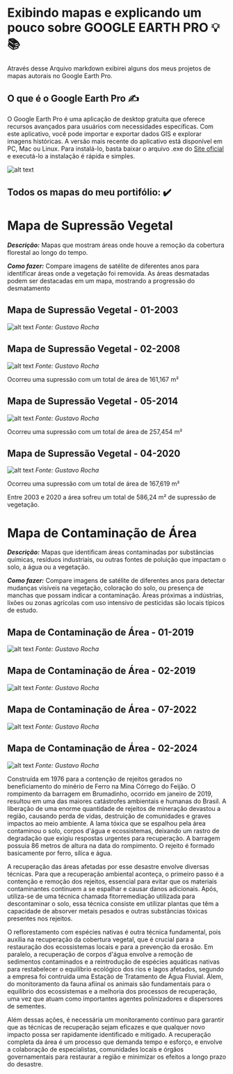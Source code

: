 # Exibindo mapas e explicando um pouco sobre GOOGLE EARTH PRO :bulb::books:
    

Através desse Arquivo markdown exibirei alguns dos meus projetos de mapas autorais no Google Earth Pro.

## O que é o Google Earth Pro :writing_hand:

O Google Earth Pro é uma aplicação de desktop gratuita que oferece recursos avançados para usuários com necessidades específicas. Com este aplicativo, você pode importar e exportar dados GIS e explorar imagens históricas. A versão mais recente do aplicativo está disponível em PC, Mac ou Linux. Para instalá-lo, basta baixar o arquivo .exe do [Site oficial](https://www.google.com/earth/about/versions/) e executá-lo a instalação é rápida e simples.
    

![alt text](Inputs/img0.8.png)


## Todos os mapas do meu portifólio: :heavy_check_mark:

# Mapa de Supressão Vegetal
***Descrição:*** Mapas que mostram áreas onde houve a remoção da cobertura florestal ao longo do tempo.

***Como fazer:*** Compare imagens de satélite de diferentes anos para identificar áreas onde a vegetação foi removida. As áreas desmatadas podem ser destacadas em um mapa, mostrando a progressão do desmatamento
## Mapa de Supressão Vegetal - 01-2003

 ![alt text](<Inputs/Mapa de desmatamento - 01-2003.jpg>)
*Fonte: Gustavo Rocha*

## Mapa de Supressão Vegetal - 02-2008

![alt text](<Inputs/Mapa de desmatamento.1 - 02-2008.jpg>)
*Fonte: Gustavo Rocha*

Ocorreu uma supressão com um total de área de 161,167 m²

## Mapa de Supressão Vegetal - 05-2014

![alt text](<Inputs/Mapa de desmatamento.2 - 05-2014.jpg>)
*Fonte: Gustavo Rocha*

Ocorreu uma supressão com um total de área de 257,454 m²

## Mapa de Supressão Vegetal - 04-2020

![alt text](<Inputs/Mapa de desmatamento.3 - 04-2020.jpg>)
*Fonte: Gustavo Rocha*

Ocorreu uma supressão com um total de área de 167,619 m²

Entre 2003 e 2020 a área sofreu um total de 586,24 m² de supressão de vegetação.


# Mapa de Contaminação de Área

***Descrição:*** Mapas que identificam áreas contaminadas por substâncias químicas, resíduos industriais, ou outras fontes de poluição que impactam o solo, a água ou a vegetação.

***Como fazer:*** Compare imagens de satélite de diferentes anos para detectar mudanças visíveis na vegetação, coloração do solo, ou presença de manchas que possam indicar a contaminação. Áreas próximas a indústrias, lixões ou zonas agrícolas com uso intensivo de pesticidas são locais típicos de estudo.

## Mapa de Contaminação de Área - 01-2019
![alt text](<Inputs/Barragem de Brumadinho 01_2019.jpg>)
*Fonte: Gustavo Rocha*

## Mapa de Contaminação de Área - 02-2019
![alt text](<Inputs/Barragem de Brumadinho 02_2019.jpg>)
*Fonte: Gustavo Rocha*

## Mapa de Contaminação de Área - 07-2022
![alt text](<Inputs/Barragem de Brumadinho 07_2022.jpg>)
*Fonte: Gustavo Rocha*

## Mapa de Contaminação de Área - 02-2024
![alt text](<Inputs/Barragem de Brumadinho 02_2024.jpg>)
*Fonte: Gustavo Rocha*

Construída em 1976 para a contenção de rejeitos gerados no beneficiamento do minério de Ferro na Mina Córrego do Feijão. O rompimento da barragem em Brumadinho, ocorrido em janeiro de 2019, resultou em uma das maiores catástrofes ambientais e humanas do Brasil. A liberação de uma enorme quantidade de rejeitos de mineração devastou a região, causando perda de vidas, destruição de comunidades e graves impactos ao meio ambiente. A lama tóxica que se espalhou pela área contaminou o solo, corpos d'água e ecossistemas, deixando um rastro de degradação que exigiu respostas urgentes para recuperação. A barragem possuia 86 metros de altura na data do rompimento. O rejeito é formado basicamente por ferro, sílica e água.

A recuperação das áreas afetadas por esse desastre envolve diversas técnicas. Para que a recuperação ambiental aconteça, o primeiro passo é a contenção e remoção dos rejeitos, essencial para evitar que os materiais contaminantes continuem a se espalhar e causar danos adicionais. Após, utiliza-se de uma técnica chamada fitorremediação utilizada para descontaminar o solo, essa técnica consiste em utilizar plantas que têm a capacidade de absorver metais pesados e outras substâncias tóxicas presentes nos rejeitos.

O reflorestamento com espécies nativas é outra técnica fundamental, pois auxilia na recuperação da cobertura vegetal, que é crucial para a restauração dos ecossistemas locais e para a prevenção da erosão. Em paralelo, a recuperação de corpos d'água envolve a remoção de sedimentos contaminados e a reintrodução de espécies aquáticas nativas para restabelecer o equilíbrio ecológico dos rios e lagos afetados, segundo a empresa foi contruida uma Estação de Tratamento de Água Fluvial. Álem, do monitoramento da fauna afiinal os animais são fundamentais para o equilíbrio dos ecossistemas e a melhoria dos processos de recuperação, uma vez que atuam como importantes agentes polinizadores e dispersores de sementes.

Além dessas ações, é necessária um monitoramento contínuo para garantir que as técnicas de recuperação sejam eficazes e que qualquer novo impacto possa ser rapidamente identificado e mitigado. A recuperação completa da área é um processo que demanda tempo e esforço, e envolve a colaboração de especialistas, comunidades locais e órgãos governamentais para restaurar a região e minimizar os efeitos a longo prazo do desastre.
